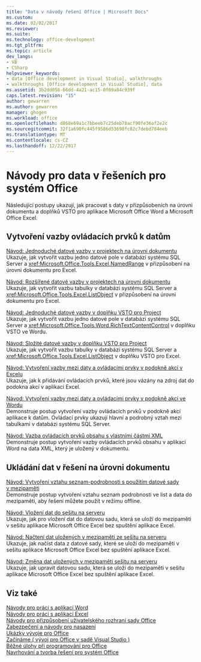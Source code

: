 ```yaml
---
title: "Data v návody řešení Office | Microsoft Docs"
ms.custom: 
ms.date: 02/02/2017
ms.reviewer: 
ms.suite: 
ms.technology: office-development
ms.tgt_pltfrm: 
ms.topic: article
dev_langs:
- VB
- CSharp
helpviewer_keywords:
- data [Office development in Visual Studio], walkthroughs
- walkthroughs [Office development in Visual Studio], data
ms.assetid: 3b2dd058-66dd-4a21-ac15-0f09a84c939f
caps.latest.revision: "15"
author: gewarren
ms.author: gewarren
manager: ghogen
ms.workload: office
ms.openlocfilehash: d868e69a1c7bbeeb7c25deb78acf90fe36af2e2c
ms.sourcegitcommit: 32f1a690fc445f9586d53698fc82c7debd784eeb
ms.translationtype: MT
ms.contentlocale: cs-CZ
ms.lasthandoff: 12/22/2017
---
```

# <a name="data-in-office-solutions-walkthroughs"></a>Návody pro data v řešeních pro systém Office
  Následující postupy ukazují, jak pracovat s daty v přizpůsobeních na úrovni dokumentu a doplňků VSTO pro aplikace Microsoft Office Word a Microsoft Office Excel.  
  
## <a name="binding-controls-to-data"></a>Vytvoření vazby ovládacích prvků k datům  
 [Návod: Jednoduché datové vazby v projektech na úrovni dokumentu](../vsto/walkthrough-simple-data-binding-in-a-document-level-project.md)  
 Ukazuje, jak vytvořit vazbu jedno datové pole v databázi systému SQL Server a <xref:Microsoft.Office.Tools.Excel.NamedRange> v přizpůsobení na úrovni dokumentu pro Excel.  
  
 [Návod: Rozšířené datové vazby v projektech na úrovni dokumentu](../vsto/walkthrough-complex-data-binding-in-a-document-level-project.md)  
 Ukazuje, jak vytvořit vazbu tabulky v databázi systému SQL Server a <xref:Microsoft.Office.Tools.Excel.ListObject> v přizpůsobení na úrovni dokumentu pro Excel.  
  
 [Návod: Jednoduché datové vazby v doplňku VSTO pro Project](../vsto/walkthrough-simple-data-binding-in-vsto-add-in-project.md)  
 Ukazuje, jak vytvořit vazbu jedno datové pole v databázi systému SQL Server a <xref:Microsoft.Office.Tools.Word.RichTextContentControl> v doplňku VSTO ve Wordu.  
  
 [Návod: Složité datové vazby v doplňku VSTO pro Project](../vsto/walkthrough-complex-data-binding-in-vsto-add-in-project.md)  
 Ukazuje, jak vytvořit vazbu tabulky v databázi systému SQL Server a <xref:Microsoft.Office.Tools.Excel.ListObject> v doplňku VSTO pro Excel.  
  
 [Návod: Vytvoření vazby mezi daty a ovládacími prvky v podokně akcí v Excelu](../vsto/walkthrough-binding-data-to-controls-on-an-excel-actions-pane.md)  
 Ukazuje, jak k přidávání ovládacích prvků, které jsou vázány na zdroj dat do podokna akcí v aplikaci Excel.  
  
 [Návod: Vytvoření vazby mezi daty a ovládacími prvky v podokně akcí ve Wordu](../vsto/walkthrough-binding-data-to-controls-on-a-word-actions-pane.md)  
 Demonstruje postup vytvoření vazby ovládacích prvků v podokně akcí aplikace k datům. Ovládací prvky ukazují hlavní a podrobný vztah mezi tabulkami v databázi systému SQL Server.  
  
 [Návod: Vazba ovládacích prvků obsahu s vlastními částmi XML](../vsto/walkthrough-binding-content-controls-to-custom-xml-parts.md)  
 Demonstruje postup vytvoření vazby ovládacích prvků obsahu v aplikaci Word na data XML, který je uložený v dokumentu.  
  
## <a name="caching-data-in-document-level-solutions"></a>Ukládání dat v řešení na úrovni dokumentu  
 [Návod: Vytvoření vztahu seznam-podrobnosti s použitím datové sady v mezipaměti](../vsto/walkthrough-creating-a-master-detail-relation-using-a-cached-dataset.md)  
 Demonstruje postup vytvoření vztahu seznam podrobnosti ve list a data do mezipaměti, aby řešení můžete použít v režimu offline.  
  
 [Návod: Vložení dat do sešitu na serveru](../vsto/walkthrough-inserting-data-into-a-workbook-on-a-server.md)  
 Ukazuje, jak pro vložení dat do datovou sadu, která se uloží do mezipaměti v sešitu aplikace Microsoft Office Excel bez spuštění aplikace Excel.  
  
 [Návod: Načtení dat uložených v mezipaměti ze sešitu na serveru](../vsto/walkthrough-retrieving-cached-data-from-a-workbook-on-a-server.md)  
 Ukazuje, jak načíst data z datové sady, které se uloží do mezipaměti v sešitu aplikace Microsoft Office Excel bez spuštění aplikace Excel.  
  
 [Návod: Změna dat uložených v mezipaměti sešitu na serveru](../vsto/walkthrough-changing-cached-data-in-a-workbook-on-a-server.md)  
 Ukazuje, jak upravit datovou sadu, která se uloží do mezipaměti v sešitu aplikace Microsoft Office Excel bez spuštění aplikace Excel.  
  
## <a name="see-also"></a>Viz také  
 [Návody pro práci s aplikací Word](../vsto/walkthroughs-using-word.md)   
 [Návody pro práci s aplikací Excel](../vsto/walkthroughs-using-excel.md)   
 [Návody pro přizpůsobení uživatelského rozhraní sady Office](../vsto/office-ui-customization-walkthroughs.md)   
 [Zabezpečení a návody pro nasazení](../vsto/security-and-deployment-walkthroughs.md)   
 [Ukázky vývoje pro Office](../vsto/office-development-samples.md)   
 [Začínáme &#40; vývoj pro Office v sadě Visual Studio &#41;](../vsto/getting-started-office-development-in-visual-studio.md)   
 [Běžné úlohy při programování pro Office](../vsto/common-tasks-in-office-programming.md)   
 [Navrhování a tvorba řešení pro systém Office](../vsto/designing-and-creating-office-solutions.md)  
  
  